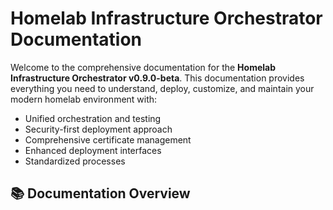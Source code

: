 # Homelab Infrastructure Orchestrator Documentation

Welcome to the comprehensive documentation for the **Homelab Infrastructure Orchestrator v0.9.0-beta**. This documentation provides everything you need to understand, deploy, customize, and maintain your modern homelab environment with:
- Unified orchestration and testing
- Security-first deployment approach
- Comprehensive certificate management
- Enhanced deployment interfaces
- Standardized processes

## 📚 Documentation Overview
